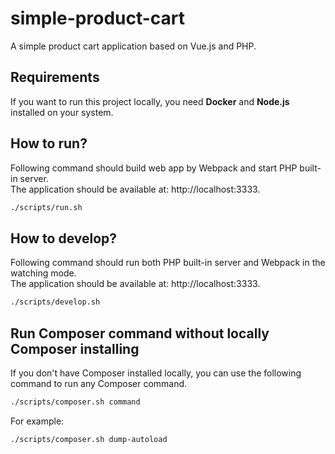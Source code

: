 # simple-product-cart

A simple product cart application based on Vue.js and PHP.

## Requirements

If you want to run this project locally, you need **Docker** and **Node.js** installed on your system.

## How to run?

Following command should build web app by Webpack and start PHP built-in server.<br>
The application should be available at: http://localhost:3333.

```sh
./scripts/run.sh
```

## How to develop?

Following command should run both PHP built-in server and Webpack in the watching mode.<br>The application should be available at: http://localhost:3333.

```sh
./scripts/develop.sh
```

## Run Composer command without locally Composer installing

If you don't have Composer installed locally, you can use the following command to run any Composer command.

```sh
./scripts/composer.sh command
```

For example:

```sh
./scripts/composer.sh dump-autoload
```
